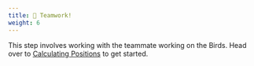 ```yaml
---
title: 🤝 Teamwork!
weight: 6
---
```


This step involves working with the teammate working on the Birds.
Head over to [Calculating Positions](../../teamwork/1_calculating_positions) to get started.
